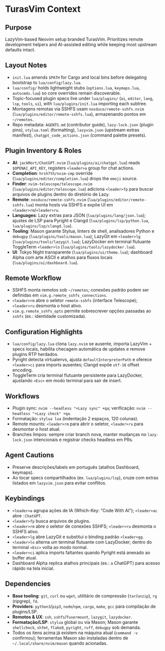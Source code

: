 # TurasVim Context

## Purpose
LazyVim-based Neovim setup branded TurasVim. Prioritizes remote development helpers and AI-assisted editing while keeping most upstream defaults intact.

## Layout Notes
- `init.lua` amends `$PATH` for Cargo and local bins before delegating bootstrap to `lua/config/lazy.lua`.
- `lua/config/` holds lightweight stubs (`options.lua`, `keymaps.lua`, `autocmds.lua`) so core overrides remain discoverable.
- Topic-focused plugin specs live under `lua/plugins/` (`ai`, `editor`, `lang`, `lsp`, `tools`, `ui`), with `lua/plugins/init.lua` importing each subtree.
- Montagens remotas via SSHFS usam `nosduco/remote-sshfs.nvim` (`lua/plugins/editor/remote-sshfs.lua`), armazenando pontos em `~/remotes`.
- Repo metadata: `AGENTS.md` (contributor guide), `lazy-lock.json` (plugin pins), `stylua.toml` (formatting), `lazyvim.json` (upstream extras manifest), `chatgpt_code_actions.json` (command palette presets).

## Plugin Inventory & Roles
- **AI**: `jackMort/ChatGPT.nvim` (`lua/plugins/ai/chatgpt.lua`) reads `$OPENAI_API_KEY`, registers `<leader>a` group for chat actions.
- **Completion**: `hrsh7th/nvim-cmp` override (`lua/plugins/editor/completion.lua`) drops the `emoji` source.
- **Finder**: `nvim-telescope/telescope.nvim` (`lua/plugins/editor/telescope.lua`) adiciona `<leader>fp` para buscar arquivos de plugins dentro do diretório de Lazy.
- **Remote**: `nosduco/remote-sshfs.nvim` (`lua/plugins/editor/remote-sshfs.lua`) monta hosts via SSHFS e expõe UI em `<leader>rm`/`<leader>ru`.
- **Languages**: Lazy extras para JSON (`lua/plugins/lang/json.lua`); ajustes de LSP para Pyright e Clangd (`lua/plugins/lsp/python.lua`, `lua/plugins/lsp/clangd.lua`).
- **Tooling**: Mason garante Stylua, linters de shell, analisadores Python e `debugpy` (`lua/plugins/tools/mason.lua`); LazyGit em `<leader>lg` (`lua/plugins/tools/lazygit.lua`); LazyDocker em terminal flutuante ToggleTerm `<leader>lo` (`lua/plugins/tools/lazydocker.lua`).
- **UI**: Tokyo Night transparente (`lua/plugins/ui/theme.lua`); dashboard Alpha com arte ASCII e atalhos para fluxos locais (`lua/plugins/ui/dashboard.lua`).

## Remote Workflow
- SSHFS monta remotos sob `~/remotes`; conexões padrão podem ser definidas em `vim.g.remote_sshfs_connections`.
- `<leader>rm` abre o seletor `remote-sshfs` (interface Telescope); `<leader>ru` desmonta o host ativo.
- `vim.g.remote_sshfs_opts` permite sobrescrever opções passadas ao `sshfs` (ex.: identidade customizada).

## Configuration Highlights
- `lua/config/lazy.lua` clona `lazy.nvim` se ausente, importa LazyVim + specs locais, habilita checagem automática de updates e remove plugins RTP herdados.
- Pyright detecta virtualenvs, ajusta `defaultInterpreterPath` e oferece `<leader>ci` para imports ausentes; Clangd expõe `utf-16` offset encoding.
- ToggleTerm cria terminal flutuante persistente para LazyDocker, ajustando `<Esc>` em modo terminal para sair de insert.

## Workflows
- Plugin sync: `nvim --headless "+Lazy sync" +qa`; verificação: `nvim --headless "+Lazy check" +qa`.
- Formatação: `stylua lua` (indentação 2 espaços, 120 colunas).
- Remote mounts: `<leader>rm` para abrir o seletor, `<leader>ru` para desmontar o host atual.
- Branches limpos: sempre criar branch nova, manter mudanças no `lazy-lock.json` intencionais e registrar checks headless em PRs.

## Agent Cautions
- Preserve descrições/labels em português (atalhos Dashboard, keymaps).
- Ao tocar specs compartilhados (ex. `lua/plugins/lsp`), cruze com extras listados em `lazyvim.json` para evitar conflitos.

## Keybindings
- `<leader>a` agrupa ações de IA (Which-Key: “Code With AI”); `<leader>ac` abre `:ChatGPT`.
- `<leader>fp` busca arquivos de plugins.
- `<leader>rm` abre o seletor de conexões SSHFS; `<leader>ru` desmonta o SSHFS ativo.
- `<leader>lg` abre LazyGit e substitui o binding padrão `<leader>gg`.
- `<leader>lo` alterna um terminal flutuante com LazyDocker; dentro do terminal `<Esc>` volta ao modo normal.
- `<leader>ci` aplica imports faltantes quando Pyright está anexado ao buffer atual.
- Dashboard Alpha replica atalhos principais (ex.: `a` ChatGPT) para acesso rápido na tela inicial.

## Dependencies
- **Base tooling**: `git`, `curl` ou `wget`, utilitário de compressão (`tar`/`unzip`), `rg` (ripgrep), `fd`.
- **Providers**: `python3`/`pip3`, `node`/`npm`, `cargo`, `make`, `gcc` para compilação de plugins/LSP.
- **Remotos & UX**: `ssh`, `sshfs`/`fusermount`, `lazygit`, `lazydocker`.
- **Formatação/LSP**: `stylua` global ou via Mason; Mason garante `shellcheck`, `shfmt`, `flake8`, `pyright`, `ruff`, `debugpy` sob demanda.
- Todos os itens acima já existem na máquina atual (`command -v` confirmou); ferramentas Mason são instaladas dentro de `~/.local/share/nvim/mason` quando acionadas.
